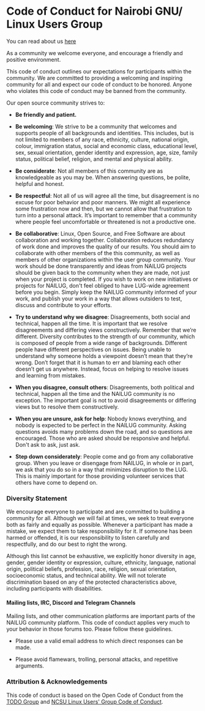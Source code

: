 # Code of Conduct for Nairobi GNU/ Linux Users Group

You can read about us [here](https://nairobilug.or.ke/pages/about-us.html)

As a community we welcome everyone, and encourage a friendly and positive
environment.

This code of conduct outlines our expectations for participants within the
community. We are committed to providing a welcoming and inspiring community for
all and expect our code of conduct to be honored. Anyone who violates this code
of conduct may be banned from the community.

Our open source community strives to:

- **Be friendly and patient.**

- **Be welcoming**: We strive to be a community that welcomes and supports
people of all backgrounds and identities. This includes, but is not limited to
members of any race, ethnicity, culture, national origin, colour, immigration
status, social and economic class, educational level, sex, sexual orientation,
gender identity and expression, age, size, family status, political belief,
religion, and mental and physical ability.

- **Be considerate**: Not all members of this community are as knowledgeable as
you may be. When answering questions, be polite, helpful and honest.

- **Be respectful**: Not all of us will agree all the time, but disagreement is
no excuse for poor behavior and poor manners. We might all experience some
frustration now and then, but we cannot allow that frustration to turn into a
personal attack. It’s important to remember that a community where people feel
uncomfortable or threatened is not a productive one.

- **Be collaborative**: Linux, Open Source, and Free Software are about
collaboration and working together. Collaboration reduces redundancy of work
done and improves the quality of our results. You should aim to collaborate with
other members of the this community, as well as members of other organizations
within the user group community. Your work should be done transparently and
ideas from NAILUG projects should be given back to the community when they are
made, not just when your project is completed. If you wish to work on new
initiatives or projects for NAILUG, don't feel obliged to have LUG-wide
agreement before you begin. Simply keep the NAILUG community informed of your
work, and publish your work in a way that allows outsiders to test, discuss and
contribute to your efforts.

- **Try to understand why we disagree**: Disagreements, both social and
technical, happen all the time. It is important that we resolve disagreements
and differing views constructively. Remember that we’re different. Diversity
contributes to the strength of our community, which is composed of people from
a wide range of backgrounds. Different people have different perspectives on
issues. Being unable to understand why someone holds a viewpoint doesn’t mean
that they’re wrong. Don’t forget that it is human to err and blaming each
other doesn’t get us anywhere. Instead, focus on helping to resolve issues and
learning from mistakes.

- **When you disagree, consult others**: Disagreements, both political and
technical, happen all the time and the NAILUG community is no exception. The
important goal is not to avoid disagreements or differing views but to resolve
them constructively.

- **When you are unsure, ask for help**: Nobody knows everything, and nobody is
expected to be perfect in the NAILUG community. Asking questions avoids many
problems down the road, and so questions are encouraged. Those who are asked
should be responsive and helpful. Don't ask to ask, just ask.

- **Step down considerately**: People come and go from any collaborative group.
When you leave or disengage from NAILUG, in whole or in part, we ask that you do
so in a way that minimizes disruption to the LUG. This is mainly important for
those providing volunteer services that others have come to depend on.

### Diversity Statement

We encourage everyone to participate and are committed to building a community
for all. Although we will fail at times, we seek to treat everyone both as
fairly and equally as possible. Whenever a participant has made a mistake, we
expect them to take responsibility for it. If someone has been harmed or
offended, it is our responsibility to listen carefully and respectfully, and do
our best to right the wrong.

Although this list cannot be exhaustive, we explicitly honor diversity in age,
gender, gender identity or expression, culture, ethnicity, language, national
origin, political beliefs, profession, race, religion, sexual orientation,
socioeconomic status, and technical ability. We will not tolerate discrimination
based on any of the protected characteristics above, including participants with
disabilities.

#### Mailing lists, IRC, Discord and Telegram Channels

Mailing lists, and other communication platforms are important parts of the
NAILUG community platform. This code of conduct applies very much to your
behavior in those forums too. Please follow these guidelines.

- Please use a valid email address to which direct responses can be made.

- Please avoid flamewars, trolling, personal attacks, and repetitive arguments.

### Attribution & Acknowledgements

This code of conduct is based on the Open Code of Conduct from the [TODO Group](https://github.com/todogroup/opencodeofconduct/) and [NCSU Linux Users' Group Code of Conduct](https://github.com/ncsulug/code-of-conduct).
